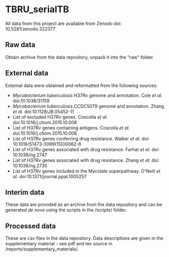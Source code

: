 # TBRU_serialTB

All data from this project are available from Zenodo
doi: 10.5281/zenodo.322377

## Raw data
Obtain archive from the data repository, unpack it into the "raw" folder.

## External data
External data were obtained and reformatted from the following sources:
- _Mycobacterium tuberculosis_ H37Rv genome and annotation. Cole _et al._ doi:10.1038/31159
- _Mycobacterium tuberculosis_ CCDC5079 genome and annotation. Zhang _et al._ doi:10.1128/JB.05452-11
- List of excluded H37Rv genes. Coscolla _et al._ doi:10.1016/j.chom.2015.10.008
- List of H37Rv genes containing antigens. Coscolla _et al._ doi:10.1016/j.chom.2015.10.008
- List of H37Rv genes conferring drug resistance. Walker _et al._ doi: 10.1016/S1473-3099(15)00062-6
- List of H37Rv genes associated with drug resistance. Farhat _et al._ doi: 10.1038/ng.2747
- List of H37Rv genes associated with drug resistance. Zhang _et al._ doi: 10.1038/ng.2735
- List of H37Rv genes included in the Mycolate superpathway. O'Neill _et al._ doi:10.1371/journal.ppat.1005257

## Interim data
These data are provided as an archive from the data repository and can be generated _de novo_ using the scripts in the /scripts/ folder.

## Processed data
These are csv files in the data repository. Data descriptions are given in the supplementary material - see pdf and tex source in /reports/supplementary_materials/.
